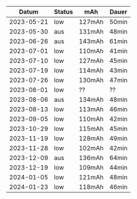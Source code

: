 Datum     |Status|mAh   |Dauer
----------|------|------|-----
2023-05-21|low   |127mAh|50min
2023-05-30|aus   |131mAh|48min
2023-06-26|aus   |143mAh|61min
2023-07-01|low   |110mAh|41min
2023-07-10|low   |127mAh|45min
2023-07-19|low   |114mAh|43min
2023-07-26|low   |130mAh|47min
2023-08-01|low   |??    |??
2023-08-06|aus   |134mAh|48min
2023-08-13|low   |113mAh|46min
2023-09-05|low   |110mAh|42min
2023-10-29|low   |115mAh|45min
2023-11-19|low   |128mAh|49min
2023-11-28|low   |102mAh|42min
2023-12-09|aus   |136mAh|64min
2023-12-19|low   |109mAh|44min
2024-01-05|low   |121mAh|48min
2024-01-23|low   |118mAh|46min
